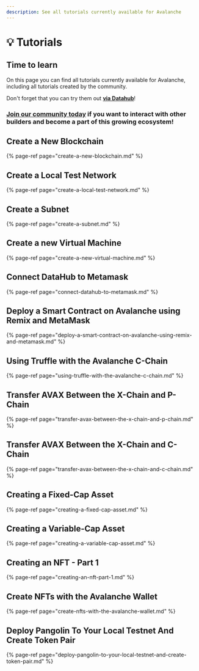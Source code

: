 ```yaml
---
description: See all tutorials currently available for Avalanche
---
```


# 💡 Tutorials

## Time to learn

On this page you can find all tutorials currently available for Avalanche, including all tutorials created by the community.

Don't forget that you can try them out [**via Datahub**](https://datahub.figment.io/sign_up?service=avalanche)!

### [Join our community today](https://discord.gg/fszyM7K) if you want to interact with other builders and become a part of this growing ecosystem!

## Create a New Blockchain <a id="deploy-a-smart-contract-on-avalanche-using-remix-and-metamask"></a>

{% page-ref page="create-a-new-blockchain.md" %}

## Create a Local Test Network

{% page-ref page="create-a-local-test-network.md" %}

## Create a Subnet

{% page-ref page="create-a-subnet.md" %}

## Create a new Virtual Machine

{% page-ref page="create-a-new-virtual-machine.md" %}

## Connect DataHub to Metamask

{% page-ref page="connect-datahub-to-metamask.md" %}

## Deploy a Smart Contract on Avalanche using Remix and MetaMask <a id="deploy-a-smart-contract-on-avalanche-using-remix-and-metamask"></a>

{% page-ref page="deploy-a-smart-contract-on-avalanche-using-remix-and-metamask.md" %}

## Using Truffle with the Avalanche C-Chain <a id="creating-a-fixed-cap-asset"></a>

{% page-ref page="using-truffle-with-the-avalanche-c-chain.md" %}

## Transfer AVAX Between the X-Chain and P-Chain

{% page-ref page="transfer-avax-between-the-x-chain-and-p-chain.md" %}

## Transfer AVAX Between the X-Chain and C-Chain

{% page-ref page="transfer-avax-between-the-x-chain-and-c-chain.md" %}

## Creating a Fixed-Cap Asset

{% page-ref page="creating-a-fixed-cap-asset.md" %}

## Creating a Variable-Cap Asset

{% page-ref page="creating-a-variable-cap-asset.md" %}

## Creating an NFT - Part 1

{% page-ref page="creating-an-nft-part-1.md" %}

## Create NFTs with the Avalanche Wallet

{% page-ref page="create-nfts-with-the-avalanche-wallet.md" %}

## Deploy Pangolin To Your Local Testnet And Create Token Pair

{% page-ref page="deploy-pangolin-to-your-local-testnet-and-create-token-pair.md" %}



